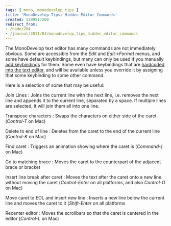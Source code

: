 ```yaml
---
tags: [ mono, monodevelop tips ]
title: 'MonoDevelop Tips: Hidden Editor Commands'
created: 1299517200
redirect_from:
- /node/204
- /journal/2011/03/monodevelop_tips_hidden_editor_commands
---
```

The MonoDevelop text editor has many commands are not immediately obvious. Some
are accessible from the _Edit_ and _Edit->Format_ menus, and some have default
keybindings, but many can only be used if you manually [add
keybindings](/journal/2011/02/06/key_bindings) for them. Some even have
keybindings that are [hardcoded into the text
editor](https://github.com/mono/monodevelop/blob/master/main/src/core/Mono.Texteditor/Mono.TextEditor/SimpleEditMode.cs),
and will be available unless you override it by assigning that some keybinding
to some other command.

Here is a selection of some that may be useful:

Join Lines
: Joins the current line with the next line, i.e. removes the next line and
  appends it to the current line, separated by a space. If multiple lines are
  selected, it will join them all into one line.

Transpose characters
: Swaps the characters on either side of the caret (*Control-T* on Mac)

Delete to end of line
: Deletes from the caret to the end of the current line (*Control-K* on Mac)

Find caret
: Triggers an animation showing where the caret is (*Command-|* on Mac)

Go to matching brace
: Moves the caret to the counterpart of the adjacent brace or bracket

Insert line break after caret
: Moves the text after the caret onto a new line without moving the caret
  (*Control-Enter* on all platforms, and also *Control-O* on Mac)

Move caret to EOL and insert new line
: Inserts a new line below the current line and moves the caret to it
  (*Shift-Enter* on all platforms

Recenter editor
: Moves the scrollbars so that the caret is centered in the editor
  (*Control-L* on Mac)
